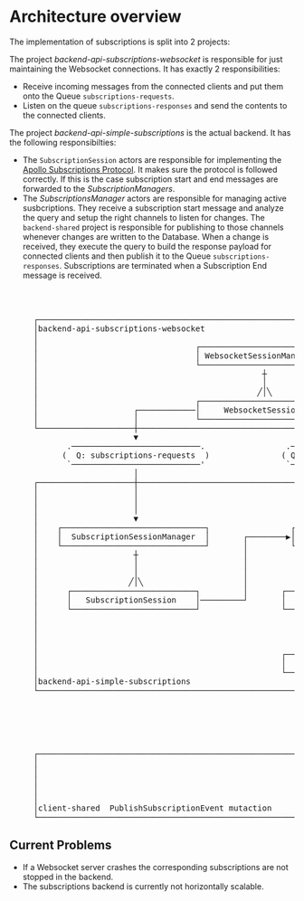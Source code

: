 # Architecture overview

The implementation of subscriptions is split into 2 projects:

The project *backend-api-subscriptions-websocket* is responsible for just maintaining the Websocket connections. It has exactly 2 responsibilities:
* Receive incoming messages from the connected clients and put them onto the Queue `subscriptions-requests`.
* Listen on the queue `subscriptions-responses` and send the contents to the connected clients.

The project *backend-api-simple-subscriptions* is the actual backend. It has the following responsibilties:
* The `SubscriptionSession` actors are responsible for implementing the [Apollo Subscriptions Protocol](https://github.com/apollographql/subscriptions-transport-ws). It makes sure the protocol is followed correctly. If this is the case subscription start and end messages are forwarded to the *SubscriptionManagers*.
* The *SubscriptionsManager* actors are responsible for managing active susbcriptions. They receive a subscription start message and analyze the query and setup the right channels to listen for changes. The `backend-shared` project is responsible for publishing to those channels whenever changes are written to the Database. When a change is received, they execute the query to build the response payload for connected clients and then publish it to the Queue `subscriptions-responses`. Subscriptions are terminated when a Subscription End message is received.


<pre>                                                                                                           
                                                                                                           
                                                                                                           
     ┌────────────────────────────────────────────────────────────────────────────────────────────────┐    
     │backend-api-subscriptions-websocket                                                             │    
     │                                                                                                │    
     │                                 ┌──────────────────────────┐                                   │    
     │                                 │ WebsocketSessionManager  │                                   │    
     │                                 └──────────────────────────┘                                   │    
     │                                               ┼                                                │    
     │                                               │                                                │    
     │                                              ╱│╲                                               │    
     │                                 ┌──────────────────────────┐                                   │    
     │                    ┌────────────│     WebsocketSession     │◀────┐                             │    
     │                    │            └──────────────────────────┘     │                             │    
     └────────────────────┼─────────────────────────────────────────────┼─────────────────────────────┘    
                          ▼                                             │                                  
            .───────────────────────────.                 .───────────────────────────.                    
           (  Q: subscriptions-requests  )               ( Q: subscriptions-responses  )◀──────────┐       
            `───────────────────────────'                 `───────────────────────────'            │       
                          │                                                                        │       
     ┌────────────────────┼────────────────────────────────────────────────────────────────────────┼──┐    
     │                    │                                                                        │  │    
     │                    │                                                                        │  │    
     │                    │                                                                        │  │    
     │                    ▼                                                                        │  │    
     │    ┌──────────────────────────────┐                 ┌──────────────────────────────┐        │  │    
     │    │  SubscriptionSessionManager  │       ┌────────▶│     SubscriptionsManager     │        │  │    
     │    └──────────────────────────────┘       │         └──────────────────────────────┘        │  │    
     │                    ┼                      │                         ┼                       │  │    
     │                    │                      │                         │                       │  │    
     │                    │                      │                         │                       │  │    
     │                   ╱│╲                     │                        ╱│╲                      │  │    
     │      ┌──────────────────────────┐         │       ┌───────────────────────────────────┐     │  │    
     │      │   SubscriptionSession    │─────────┘       │  SubscriptionsManagerForProject   │     │  │    
     │      └──────────────────────────┘                 └───────────────────────────────────┘     │  │    
     │                                                                     ┼                       │  │    
     │                                                                     │                       │  │    
     │                                                                     │                       │  │    
     │                                                                    ╱│╲                      │  │    
     │                                                   ┌───────────────────────────────────┐     │  │
     │                                                   │   SubscriptionsManagerForModel    │─────┘  │
     │                                                   └───────────────────────────────────┘        │
     │backend-api-simple-subscriptions                                     ▲                          │    
     └─────────────────────────────────────────────────────────────────────┼──────────────────────────┘    
                                                                           │                               
                                                                           │                               
                                                             .───────────────────────────.                 
                                                            (      MutationChannels       )                
                                                             `───────────────────────────'                 
                                                                           ▲                               
     ┌─────────────────────────────────────────────────────────────────────┼──────────────────────────────┐
     │                                                                     │                              │
     │                                                                     │                              │
     │                                                                                                    │
     │                                                                                                    │
     │                                                                                                    │
     │client-shared  PublishSubscriptionEvent mutaction                                                   │
     └────────────────────────────────────────────────────────────────────────────────────────────────────┘</pre>


## Current Problems

* If a Websocket server crashes the corresponding subscriptions are not stopped in the backend.
* The subscriptions backend is currently not horizontally scalable.
